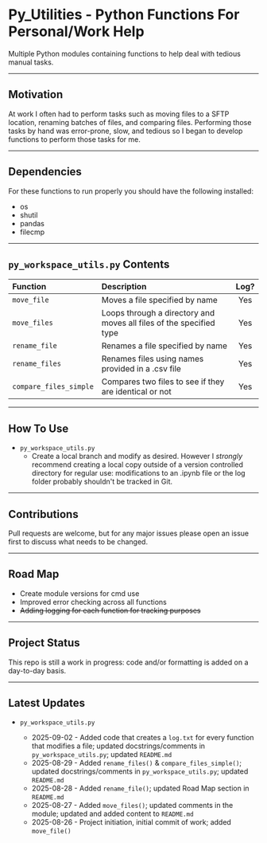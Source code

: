 # Py_Utilities - Python Functions For Personal/Work Help

Multiple Python modules containing functions to help deal with tedious manual tasks.

-----

## Motivation

At work I often had to perform tasks such as moving files to a SFTP location, renaming batches of files, and comparing files. Performing those tasks by hand was error-prone, slow, and tedious so I began to develop functions to perform those tasks for me.

-----

## Dependencies

For these functions to run properly you should have the following installed:

- os
- shutil
- pandas
- filecmp

-----

## `py_workspace_utils.py` Contents

| Function               | Description                                                          | Log? |
|:-----------------------|:---------------------------------------------------------------------|:----:|
| `move_file`            | Moves a file specified by name                                       | Yes  |
| `move_files`           | Loops through a directory and moves all files of the specified type  | Yes  |
| `rename_file`          | Renames a file specified by name                                     | Yes  |
| `rename_files`         | Renames files using names provided in a .csv file                    | Yes  |
| `compare_files_simple` | Compares two files to see if they are identical or not               | Yes  |

-----

## How To Use

- `py_workspace_utils.py`
    - Create a local branch and modify as desired. However I *strongly* recommend creating a local copy outside of a version  controlled directory for regular use: modifications to an .ipynb file or the log folder probably shouldn't be tracked in Git.


-----

## Contributions

Pull requests are welcome, but for any major issues please open an issue first to discuss what needs to be changed.

-----

## Road Map

- Create module versions for cmd use
- Improved error checking across all functions
- ~~Adding logging for each function for tracking purposes~~

-----

## Project Status

This repo is still a work in progress: code and/or formatting is added on a day-to-day basis.

-----

## Latest Updates

* `py_workspace_utils.py`

    - 2025-09-02 - Added code that creates a `log.txt` for every function that modifies a file; updated docstrings/comments in `py_workspace_utils.py`; updated `README.md`
    - 2025-08-29 - Added `rename_files()` & `compare_files_simple()`; updated docstrings/comments in `py_workspace_utils.py`; updated `README.md`
    - 2025-08-28 - Added `rename_file()`; updated Road Map section in `README.md`
    - 2025-08-27 - Added `move_files()`; updated comments in the module; updated and added content to `README.md`
    - 2025-08-26 - Project initiation, initial commit of work; added `move_file()`
